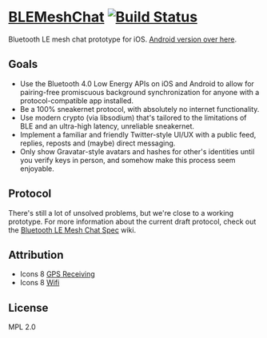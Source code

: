 # [BLEMeshChat](https://github.com/chrisballinger/BLEMeshChat) [![Build Status](https://travis-ci.org/chrisballinger/BLEMeshChat.svg?branch=master)](https://travis-ci.org/chrisballinger/BLEMeshChat)

Bluetooth LE mesh chat prototype for iOS. [Android version over here](https://github.com/onlyinamerica/blemeshchat).

## Goals

* Use the Bluetooth 4.0 Low Energy APIs on iOS and Android to allow for pairing-free promiscuous background synchronization for anyone with a protocol-compatible app installed.
* Be a 100% sneakernet protocol, with absolutely no internet functionality.
* Use modern crypto (via libsodium) that's tailored to the limitations of BLE and an ultra-high latency, unreliable sneakernet.
* Implement a familiar and friendly Twitter-style UI/UX with a public feed, replies, reposts and (maybe) direct messaging.
* Only show Gravatar-style avatars and hashes for other's identities until you verify keys in person, and somehow make this process seem enjoyable.

## Protocol

There's still a lot of unsolved problems, but we're close to a working prototype. For more information about the current draft protocol, check out the [Bluetooth LE Mesh Chat Spec](https://github.com/chrisballinger/BLEMeshChat/wiki) wiki.

## Attribution

* Icons 8 [GPS Receiving](http://icons8.com/icons/#!/1098/gps_receiving)
* Icons 8 [Wifi](http://icons8.com/icons/#!/172/wifi)

## License

MPL 2.0
